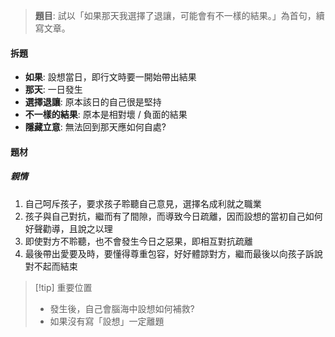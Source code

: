 > **題目**:
> 試以「如果那天我選擇了退讓，可能會有不一樣的結果。」為首句，續寫文章。

#### 拆題
- **如果**: 設想當日，即行文時要一開始帶出結果
- **那天**: 一日發生
- **選擇退讓**: 原本該日的自己很是堅持
- **不一樣的結果**: 原本是相對壞 / 負面的結果
- **隱藏立意**: 無法回到那天應如何自處?

#### 題材
##### 親情
1. 自己呵斥孩子，要求孩子聆聽自己意見，選擇名成利就之職業
2. 孩子與自己對抗，繼而有了間隙，而導致今日疏離，因而設想的當初自己如何好聲勸導，且說之以理
3. 即使對方不聆聽，也不會發生今日之惡果，即相互對抗疏離
4. 最後帶出愛要及時，要懂得尊重包容，好好體諒對方，繼而最後以向孩子訴說對不起而結束

> [!tip] 重要位置
> - 發生後，自己會腦海中設想如何補救?
> - 如果沒有寫「設想」一定離題

